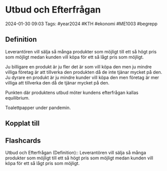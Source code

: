 # Utbud och Efterfrågan

2024-01-30 09:03
Tags: #year2024 #KTH #ekonomi #ME1003 #begrepp

## Definition

Leverantören vill sälja så många produkter som möjligt till ett så högt pris som möjligt medan kunden vill köpa för ett så lågt pris som möjligt.

Ju billigare en produkt är ju fler det är som vill köpa den men ju mindre villiga företag är att tillverka den produkten då de inte tjänar mycket på den.
Ju dyrare en produkt är ju mindre kunder vill köpa den men företag är mer villiga att tillverka den då de tjänar mycket på den.

Punkten där produktens utbud möter kundens efterfrågan kallas equilibrium.

Toalettpapper under pandemin.

## Kopplat till

## Flashcards

Utbud och Efterfrågan (Definition):: Leverantören vill sälja så många produkter som möjligt till ett så högt pris som möjligt medan kunden vill köpa för ett så lågt pris som möjligt.
<!--SR:!2024-02-02,3,250!2024-02-03,4,270-->
